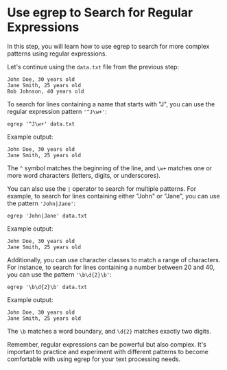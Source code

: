 # Use egrep to Search for Regular Expressions

In this step, you will learn how to use egrep to search for more complex patterns using regular expressions.

Let's continue using the `data.txt` file from the previous step:

```
John Doe, 30 years old
Jane Smith, 25 years old
Bob Johnson, 40 years old
```

To search for lines containing a name that starts with "J", you can use the regular expression pattern `'^J\w+'`:

```
egrep '^J\w+' data.txt
```

Example output:

```
John Doe, 30 years old
Jane Smith, 25 years old
```

The `^` symbol matches the beginning of the line, and `\w+` matches one or more word characters (letters, digits, or underscores).

You can also use the `|` operator to search for multiple patterns. For example, to search for lines containing either "John" or "Jane", you can use the pattern `'John|Jane'`:

```
egrep 'John|Jane' data.txt
```

Example output:

```
John Doe, 30 years old
Jane Smith, 25 years old
```

Additionally, you can use character classes to match a range of characters. For instance, to search for lines containing a number between 20 and 40, you can use the pattern `'\b\d{2}\b'`:

```
egrep '\b\d{2}\b' data.txt
```

Example output:

```
John Doe, 30 years old
Jane Smith, 25 years old
```

The `\b` matches a word boundary, and `\d{2}` matches exactly two digits.

Remember, regular expressions can be powerful but also complex. It's important to practice and experiment with different patterns to become comfortable with using egrep for your text processing needs.
